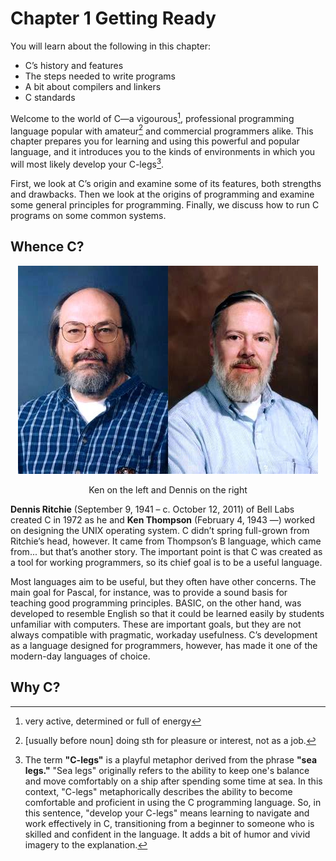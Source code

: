 # Chapter 1   Getting Ready







You will learn about the following in this chapter: 

- C’s history and features
- The steps needed to write programs
- A bit about compilers and linkers
- C standards

Welcome to the world of C—a vigourous[^1], professional programming language popular with amateur[^2] and commercial programmers alike.  This chapter prepares you for learning and using this powerful and popular language, and it introduces you to the kinds of environments in which you will most likely develop your C-legs[^3].

First, we look at C’s origin and examine some of its features, both strengths and drawbacks. Then we look at the origins of programming and examine some general principles for programming. Finally, we discuss how to run C programs on some common systems. 

[^1]: very active, determined or full of energy
[^2]:[usually before noun] doing sth for pleasure or interest, not as a job.
[^3]:The term **"C-legs"** is a playful metaphor derived from the phrase **"sea legs."** "Sea legs" originally refers to the ability to keep one's balance and move comfortably on a ship after spending some time at sea. In this context, "C-legs" metaphorically describes the ability to become comfortable and proficient in using the C programming language. So, in this sentence, "develop your C-legs" means learning to navigate and work effectively in C, transitioning from a beginner to someone who is skilled and confident in the language. It adds a bit of humor and vivid imagery to the explanation.



## Whence C?



<center><a href="https://www.muylinux.com/2011/01/27/dennis-ritchie-y-ken-thompson-ganan-el-japan-prize-2011/"><img src="./assets/thompson-ritchie.jpg" alt="thompson-ritchie"  /><p></a>Ken on the left and Dennis on the right</center>

**Dennis Ritchie** (September 9, 1941 – c. October 12, 2011) of Bell Labs created C in 1972 as he and **Ken Thompson** (February 4, 1943 —) worked on designing the UNIX operating system. C didn’t spring full-grown from Ritchie’s head, however. It came from Thompson’s B language, which came from... but that’s another story. The important point is that C was created as a tool for working programmers, so its chief goal is to be a useful language. 

Most languages aim to be useful, but they often have other concerns. The main goal for Pascal, for instance, was to provide a sound basis for teaching good programming principles. BASIC, on the other hand, was developed to resemble English so that it could be learned easily by students unfamiliar with computers. These are important goals, but they are not always compatible with pragmatic, workaday usefulness. C’s development as a language designed for programmers, however, has made it one of the modern-day languages of choice. 

## Why C?
